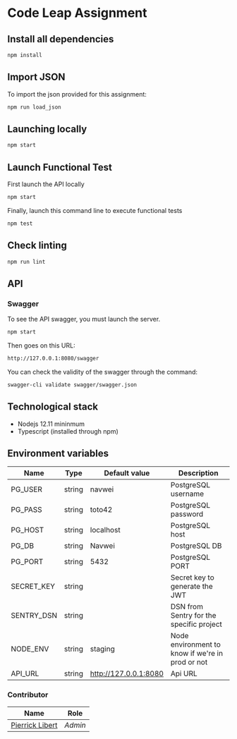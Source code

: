 # Code Leap Assignment

## Install all dependencies

```bash
npm install
```

## Import JSON

To import the json provided for this assignment:
```bash
npm run load_json
```

## Launching locally

```bash
npm start
```

## Launch Functional Test

First launch the API locally
```bash
npm start
```
Finally, launch this command line to execute functional tests
```bash
npm test
```

## Check linting

```bash
npm run lint
```

## API

### Swagger

To see the API swagger, you must launch the server.

```bash
npm start
```

Then goes on this URL:

```bash
http://127.0.0.1:8080/swagger
```

You can check the validity of the swagger through the command:
```bash
swagger-cli validate swagger/swagger.json
```

## Technological stack

 * Nodejs 12.11 mininmum
 * Typescript (installed through npm)

## Environment variables

|Name|Type|Default value|Description|
|--|--|--|--|
|PG_USER|string|navwei|PostgreSQL username|
|PG_PASS|string|toto42|PostgreSQL password|
|PG_HOST|string|localhost|PostgreSQL host|
|PG_DB|string|Navwei|PostgreSQL DB|
|PG_PORT|string|5432|PostgreSQL PORT|
|SECRET_KEY|string||Secret key to generate the JWT|
|SENTRY_DSN|string||DSN from Sentry for the specific project|
|NODE_ENV|string|staging|Node environment to know if we're in prod or not|
|API_URL|string|http://127.0.0.1:8080 |Api URL|

### Contributor

|Name|Role|
|--|--|
|[Pierrick Libert](https://github.com/pierrick-libert)|_Admin_|
